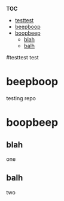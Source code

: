 **TOC**
- [testtest](#testtest)
- [beepboop](#beepboop)
- [boopbeep](#boopbeep)
   - [blah](##blah)
   - [balh](##balh)

#testtest
test

# beepboop
testing repo

# boopbeep
## blah
one

## balh
two
